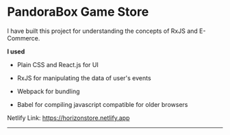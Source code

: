# **PandoraBox Game Store**  
  

I have built this project for understanding the concepts of RxJS and E-Commerce.
  
  

**I used**  
  

- Plain CSS and React.js for UI  
  

- RxJS for manipulating the data of user's events  


- Webpack for bundling  
  

- Babel for compiling javascript compatible for older browsers  
   

Netlify Link: https://horizonstore.netlify.app 

----